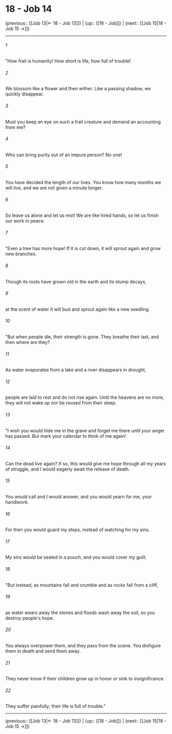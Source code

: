 # 18 - Job 14

(previous:: [[Job 13|← 18 - Job 13]]) | (up:: [[18 - Job]]) | (next:: [[Job 15|18 - Job 15 →]])

***


###### 1 
"How frail is humanity! How short is life, how full of trouble! 

###### 2 
We blossom like a flower and then wither. Like a passing shadow, we quickly disappear. 

###### 3 
Must you keep an eye on such a frail creature and demand an accounting from me? 

###### 4 
Who can bring purity out of an impure person? No one! 

###### 5 
You have decided the length of our lives. You know how many months we will live, and we are not given a minute longer. 

###### 6 
So leave us alone and let us rest! We are like hired hands, so let us finish our work in peace. 

###### 7 
"Even a tree has more hope! If it is cut down, it will sprout again and grow new branches. 

###### 8 
Though its roots have grown old in the earth and its stump decays, 

###### 9 
at the scent of water it will bud and sprout again like a new seedling. 

###### 10 
"But when people die, their strength is gone. They breathe their last, and then where are they? 

###### 11 
As water evaporates from a lake and a river disappears in drought, 

###### 12 
people are laid to rest and do not rise again. Until the heavens are no more, they will not wake up nor be roused from their sleep. 

###### 13 
"I wish you would hide me in the grave and forget me there until your anger has passed. But mark your calendar to think of me again! 

###### 14 
Can the dead live again? If so, this would give me hope through all my years of struggle, and I would eagerly await the release of death. 

###### 15 
You would call and I would answer, and you would yearn for me, your handiwork. 

###### 16 
For then you would guard my steps, instead of watching for my sins. 

###### 17 
My sins would be sealed in a pouch, and you would cover my guilt. 

###### 18 
"But instead, as mountains fall and crumble and as rocks fall from a cliff, 

###### 19 
as water wears away the stones and floods wash away the soil, so you destroy people's hope. 

###### 20 
You always overpower them, and they pass from the scene. You disfigure them in death and send them away. 

###### 21 
They never know if their children grow up in honor or sink to insignificance. 

###### 22 
They suffer painfully; their life is full of trouble."

***

(previous:: [[Job 13|← 18 - Job 13]]) | (up:: [[18 - Job]]) | (next:: [[Job 15|18 - Job 15 →]])
